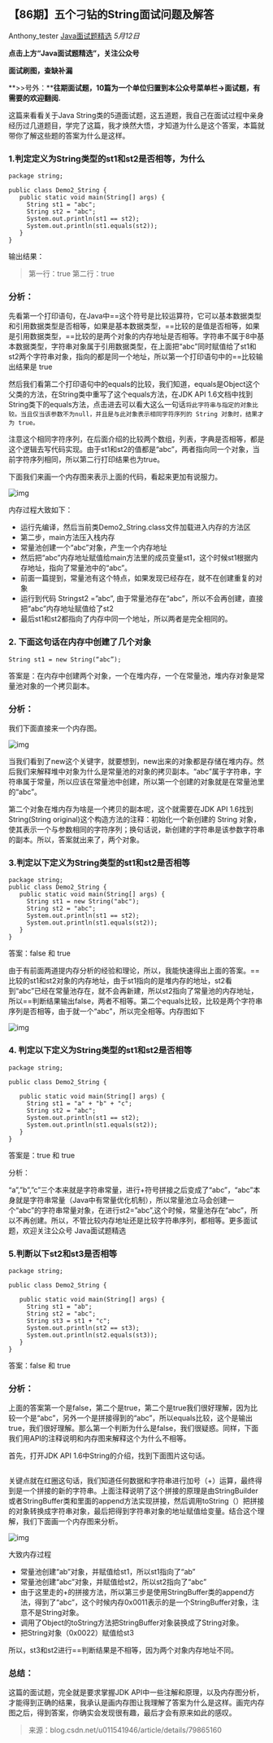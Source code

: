 ## 【86期】五个刁钻的String面试问题及解答

Anthony_tester [Java面试题精选](javascript:void(0);) *5月12日*

**点击上方“Java面试题精选”，关注公众号**

**面试刷图，查缺补漏**

**>>号外：****往期面试题，10篇为一个单位归置到本公众号菜单栏->面试题，有需要的欢迎翻阅.**

这篇来看看关于Java String类的5道面试题，这五道题，我自己在面试过程中亲身经历过几道题目，学完了这篇，我才焕然大悟，才知道为什么是这个答案，本篇就带你了解这些题的答案为什么是这样。

### 1.判定定义为String类型的st1和st2是否相等，为什么

```
package string;

public class Demo2_String {
   public static void main(String[] args) {
     String st1 = "abc";
     String st2 = "abc";
     System.out.println(st1 == st2);
     System.out.println(st1.equals(st2)); 
   }
}
```

输出结果：

> 第一行：true
> 第二行：true

### 分析：

先看第一个打印语句，在Java中==这个符号是比较运算符，它可以基本数据类型和引用数据类型是否相等，如果是基本数据类型，==比较的是值是否相等，如果是引用数据类型，==比较的是两个对象的内存地址是否相等。字符串不属于8中基本数据类型，字符串对象属于引用数据类型，在上面把“abc”同时赋值给了st1和st2两个字符串对象，指向的都是同一个地址，所以第一个打印语句中的==比较输出结果是 true

然后我们看第二个打印语句中的equals的比较，我们知道，equals是Object这个父类的方法，在String类中重写了这个equals方法，在JDK API 1.6文档中找到String类下的equals方法，点击进去可以看大这么一句话`将此字符串与指定的对象比较。当且仅当该参数不为null，并且是与此对象表示相同字符序列的 String 对象时，结果才为 true。`

注意这个相同字符序列，在后面介绍的比较两个数组，列表，字典是否相等，都是这个逻辑去写代码实现。由于st1和st2的值都是“abc”，两者指向同一个对象，当前字符序列相同，所以第二行打印结果也为true。

下面我们来画一个内存图来表示上面的代码，看起来更加有说服力。

![img](https://mmbiz.qpic.cn/mmbiz_png/8KKrHK5ic6XBKgnNhiancFpVyRXaZctYXVxS9thl05gMxLJHoeTxoovWC38CourCPMe3P3TESjSs36NxzibGPfCuQ/640?wx_fmt=png&tp=webp&wxfrom=5&wx_lazy=1&wx_co=1)

内存过程大致如下：

- 运行先编译，然后当前类Demo2_String.class文件加载进入内存的方法区
- 第二步，main方法压入栈内存
- 常量池创建一个“abc”对象，产生一个内存地址
- 然后把“abc”内存地址赋值给main方法里的成员变量st1，这个时候st1根据内存地址，指向了常量池中的“abc”。
- 前面一篇提到，常量池有这个特点，如果发现已经存在，就不在创建重复的对象
- 运行到代码 Stringst2 =”abc”, 由于常量池存在“abc”，所以不会再创建，直接把“abc”内存地址赋值给了st2
- 最后st1和st2都指向了内存中同一个地址，所以两者是完全相同的。

### 2. 下面这句话在内存中创建了几个对象

```
String st1 = new String(“abc”);
```

答案是：在内存中创建两个对象，一个在堆内存，一个在常量池，堆内存对象是常量池对象的一个拷贝副本。

### 分析：

我们下面直接来一个内存图。

![img](https://mmbiz.qpic.cn/mmbiz_png/8KKrHK5ic6XBKgnNhiancFpVyRXaZctYXVofibB3dkmzd7HgrXIzWCeYia0FWvf6FMVQsz5sM2pDnmtyWKNic0qmXJA/640?wx_fmt=png&tp=webp&wxfrom=5&wx_lazy=1&wx_co=1)

当我们看到了new这个关键字，就要想到，new出来的对象都是存储在堆内存。然后我们来解释堆中对象为什么是常量池的对象的拷贝副本。“abc”属于字符串，字符串属于常量，所以应该在常量池中创建，所以第一个创建的对象就是在常量池里的“abc”。

第二个对象在堆内存为啥是一个拷贝的副本呢，这个就需要在JDK API 1.6找到String(String original)这个构造方法的注释：初始化一个新创建的 String 对象，使其表示一个与参数相同的字符序列；换句话说，新创建的字符串是该参数字符串的副本。所以，答案就出来了，两个对象。

### 3.判定以下定义为String类型的st1和st2是否相等

```
package string;
public class Demo2_String {
   public static void main(String[] args) {
     String st1 = new String("abc");
     String st2 = "abc";
     System.out.println(st1 == st2);
     System.out.println(st1.equals(st2));
   }
}
```

答案：false 和 true

由于有前面两道提内存分析的经验和理论，所以，我能快速得出上面的答案。==比较的st1和st2对象的内存地址，由于st1指向的是堆内存的地址，st2看到“abc”已经在常量池存在，就不会再新建，所以st2指向了常量池的内存地址，所以==判断结果输出false，两者不相等。第二个equals比较，比较是两个字符串序列是否相等，由于就一个“abc”，所以完全相等。内存图如下

![img](https://mmbiz.qpic.cn/mmbiz_png/8KKrHK5ic6XBKgnNhiancFpVyRXaZctYXVOPGKamoePHaMFd7Gl6mTfuQ1kp5BfPE7oYhcGM9mzSJ9iaN9AgYU1UQ/640?wx_fmt=png&tp=webp&wxfrom=5&wx_lazy=1&wx_co=1)

### 4. 判定以下定义为String类型的st1和st2是否相等

```
package string;

public class Demo2_String {

   public static void main(String[] args) {
     String st1 = "a" + "b" + "c";
     String st2 = "abc";
     System.out.println(st1 == st2);
     System.out.println(st1.equals(st2));
   }
}
```

答案是：true 和 true

分析：

“a”,”b”,”c”三个本来就是字符串常量，进行+符号拼接之后变成了“abc”，“abc”本身就是字符串常量（Java中有常量优化机制），所以常量池立马会创建一个“abc”的字符串常量对象，在进行st2=”abc”,这个时候，常量池存在“abc”，所以不再创建。所以，不管比较内存地址还是比较字符串序列，都相等。更多面试题，欢迎关注公众号 Java面试题精选

### 5.判断以下st2和st3是否相等

```
package string;

public class Demo2_String {

   public static void main(String[] args) {
     String st1 = "ab";
     String st2 = "abc";
     String st3 = st1 + "c";
     System.out.println(st2 == st3);
     System.out.println(st2.equals(st3));
   }
}
```

答案：false 和 true

### 分析：

上面的答案第一个是false，第二个是true，第二个是true我们很好理解，因为比较一个是“abc”，另外一个是拼接得到的“abc”，所以equals比较，这个是输出true，我们很好理解。那么第一个判断为什么是false，我们很疑惑。同样，下面我们用API的注释说明和内存图来解释这个为什么不相等。

首先，打开JDK API 1.6中String的介绍，找到下面图片这句话。

![img](data:image/gif;base64,iVBORw0KGgoAAAANSUhEUgAAAAEAAAABCAYAAAAfFcSJAAAADUlEQVQImWNgYGBgAAAABQABh6FO1AAAAABJRU5ErkJggg==)

关键点就在红圈这句话，我们知道任何数据和字符串进行加号（+）运算，最终得到是一个拼接的新的字符串。上面注释说明了这个拼接的原理是由StringBuilder或者StringBuffer类和里面的append方法实现拼接，然后调用toString（）把拼接的对象转换成字符串对象，最后把得到字符串对象的地址赋值给变量。结合这个理解，我们下面画一个内存图来分析。

![img](https://mmbiz.qpic.cn/mmbiz_png/8KKrHK5ic6XBKgnNhiancFpVyRXaZctYXVPOeibxGHCPqgImHogl6JnY0onTrfaLlj4QoMxNwicNSg4ZHP0CFfcKfQ/640?wx_fmt=png&tp=webp&wxfrom=5&wx_lazy=1&wx_co=1)

大致内存过程

- 常量池创建“ab”对象，并赋值给st1，所以st1指向了“ab”
- 常量池创建“abc”对象，并赋值给st2，所以st2指向了“abc”
- 由于这里走的+的拼接方法，所以第三步是使用StringBuffer类的append方法，得到了“abc”，这个时候内存0x0011表示的是一个StringBuffer对象，注意不是String对象。
- 调用了Object的toString方法把StringBuffer对象装换成了String对象。
- 把String对象（0x0022）赋值给st3

所以，st3和st2进行==判断结果是不相等，因为两个对象内存地址不同。

### 总结：

这篇的面试题，完全就是要求掌握JDK API中一些注解和原理，以及内存图分析，才能得到正确的结果，我承认是画内存图让我理解了答案为什么是这样。画完内存图之后，得到答案，你确实会发现很有趣，最后才会有原来如此的感叹。

> 来源：blog.csdn.net/u011541946/article/details/79865160